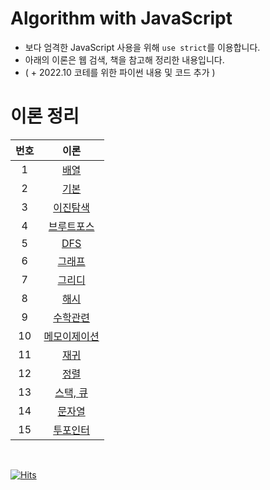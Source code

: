 # Algorithm with JavaScript

- 보다 엄격한 JavaScript 사용을 위해 `use strict`를 이용합니다.
- 아래의 이론은 웹 검색, 책을 참고해 정리한 내용입니다.
- ( + 2022.10 코테를 위한 파이썬 내용 및 코드 추가 )

# 이론 정리

| 번호 |                  이론                   |
| :--: | :-------------------------------------: |
|  1   |        [배열](./theory/array.md)        |
|  2   |        [기본](./theory/basic.md)        |
|  3   |  [이진탐색](./theory/binarySearch.md)   |
|  4   |  [브루트포스](./theory/brute_force.md)  |
|  5   |         [DFS](./theory/dfs.md)          |
|  6   |       [그래프](./theory/graph.md)       |
|  7   |      [그리디](./theory/greedy.md)       |
|  8   |        [해시](./theory/hash.md)         |
|  9   |      [수학관련](./theory/math.md)       |
|  10  | [메모이제이션](./theory/memoization.md) |
|  11  |      [재귀](./theory/recursive.md)      |
|  12  |        [정렬](./theory/sort.md)         |
|  13  |  [스택, 큐](./theory/stack%2Cqueue.md)  |
|  14  |      [문자열](./theory/string.md)       |
|  15  |   [투포인터](./theory/twoPointer.md)    |

<br>

[![Hits](https://hits.seeyoufarm.com/api/count/incr/badge.svg?url=https%3A%2F%2Fgithub.com%2Fbeurmuz%2FJS_Algorithm&count_bg=%23E0528A&title_bg=%23555555&icon=&icon_color=%23E7E7E7&title=VIEWS&edge_flat=true)](https://hits.seeyoufarm.com)
